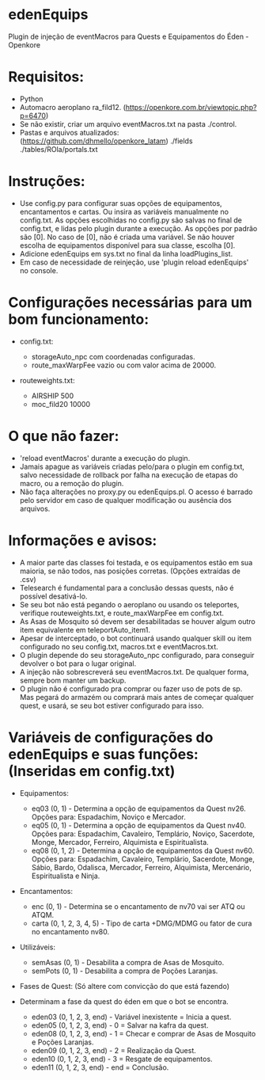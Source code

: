 # edenEquips
Plugin de injeção de eventMacros para Quests e Equipamentos do Éden - Openkore

# Requisitos:

  - Python
  - Automacro aeroplano ra_fild12. (https://openkore.com.br/viewtopic.php?p=6470)
  - Se não existir, criar um arquivo eventMacros.txt na pasta ./control.
  - Pastas e arquivos atualizados: (https://github.com/dhmello/openkore_latam)
    ./fields
    ./tables/ROla/portals.txt

# Instruções:

  - Use config.py para configurar suas opções de equipamentos, encantamentos e cartas.
    Ou insira as variáveis manualmente no config.txt.
    As opções escolhidas no config.py são salvas no final de config.txt,
    e lidas pelo plugin durante a execução.
    As opções por padrão são [0]. No caso de [0], não é criada uma variável.
    Se não houver escolha de equipamentos disponível para sua classe, escolha [0].
  - Adicione edenEquips em sys.txt no final da linha loadPlugins_list.
  - Em caso de necessidade de reinjeção, use 'plugin reload edenEquips' no console.

# Configurações necessárias para um bom funcionamento:

* config.txt:
  - storageAuto_npc com coordenadas configuradas.
  - route_maxWarpFee vazio ou com valor acima de 20000.

* routeweights.txt:
  - AIRSHIP 500
  - moc_fild20 10000

# O que não fazer:

  - 'reload eventMacros' durante a execução do plugin.
  - Jamais apague as variáveis criadas pelo/para o plugin em config.txt, salvo necessidade
    de rollback por falha na execução de etapas do macro, ou a remoção do plugin.
  - Não faça alterações no proxy.py ou edenEquips.pl. O acesso é barrado pelo servidor
    em caso de qualquer modificação ou ausência dos arquivos.

# Informações e avisos:

  - A maior parte das classes foi testada, e os equipamentos estão em sua maioria, se não todos,
    nas posições corretas. (Opções extraídas de .csv)
  - Telesearch é fundamental para a conclusão dessas quests, não é possível desativá-lo.
  - Se seu bot não está pegando o aeroplano ou usando os teleportes, verifique routeweights.txt,
    e route_maxWarpFee em config.txt.
  - As Asas de Mosquito só devem ser desabilitadas se houver algum outro item equivalente
    em teleportAuto_item1.
  - Apesar de interceptado, o bot continuará usando qualquer skill ou item configurado no
    seu config.txt, macros.txt e eventMacros.txt.
  - O plugin depende do seu storageAuto_npc configurado, para conseguir devolver o bot para o
    lugar original.
  - A injeção não sobrescreverá seu eventMacros.txt. De qualquer forma, sempre bom manter um backup.
  - O plugin não é configurado pra comprar ou fazer uso de pots de sp. Mas pegará do armazém ou
    comprará mais antes de começar qualquer quest, e usará, se seu bot estiver configurado para isso.


# Variáveis de configurações do edenEquips e suas funções: (Inseridas em config.txt)

* Equipamentos:

  - eq03 (0, 1) - Determina a opção de equipamentos da Quest nv26.
    Opções para: Espadachim, Noviço e Mercador.
  - eq05 (0, 1) - Determina a opção de equipamentos da Quest nv40.
    Opções para: Espadachim, Cavaleiro, Templário, Noviço, Sacerdote, Monge, Mercador,
    Ferreiro, Alquimista e Espiritualista.
  - eq08 (0, 1, 2) - Determina a opção de equipamentos da Quest nv60.
    Opções para: Espadachim, Cavaleiro, Templário, Sacerdote, Monge, Sábio, Bardo, 
    Odalisca, Mercador, Ferreiro, Alquimista, Mercenário, Espiritualista e Ninja.

* Encantamentos:

  - enc (0, 1) - Determina se o encantamento de nv70 vai ser ATQ ou ATQM.
  - carta (0, 1, 2, 3, 4, 5) - Tipo de carta +DMG/MDMG ou fator de cura no encantamento nv80.

* Utilizáveis:

  - semAsas (0, 1) - Desabilita a compra de Asas de Mosquito.
  - semPots (0, 1) - Desabilita a compra de Poções Laranjas.

* Fases de Quest: (Só altere com convicção do que está fazendo)
* Determinam a fase da quest do éden em que o bot se encontra.

  - eden03 (0, 1, 2, 3, end)	- Variável inexistente = Inicia a quest.
  - eden05 (0, 1, 2, 3, end)	- 0 = Salvar na kafra da quest.
  - eden08 (0, 1, 2, 3, end)	- 1 = Checar e comprar de Asas de Mosquito e Poções Laranjas.
  - eden09 (0, 1, 2, 3, end)	- 2 = Realização da Quest.
  - eden10 (0, 1, 2, 3, end)	- 3 = Resgate de equipamentos.
  - eden11 (0, 1, 2, 3, end)	- end = Conclusão.
